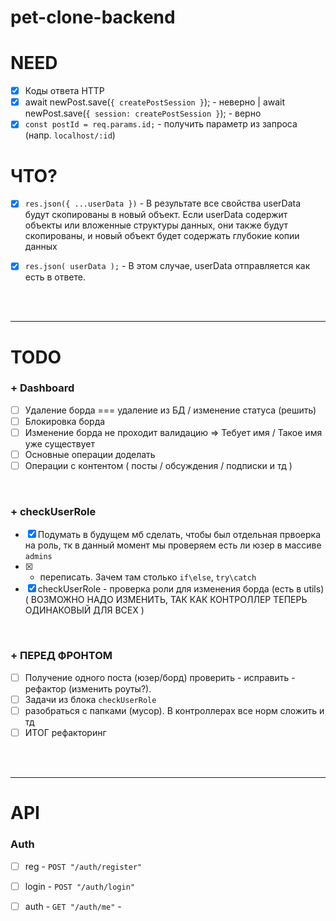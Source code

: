 # pet-clone-backend

# NEED

- [x] Коды ответа HTTP
- [x] await newPost.save(`{ createPostSession }`); - неверно | await newPost.save(`{ session: createPostSession }`); - верно
- [x] `const postId = req.params.id;` - получить параметр из запроса (напр. `localhost/:id`) 

# ЧТО?

- [x] `res.json({ ...userData })` - В результате все свойства userData будут скопированы в новый объект. Если userData содержит объекты или вложенные структуры данных, они также будут скопированы, и новый объект будет содержать глубокие копии данных

- [x]  `res.json( userData );` -  В этом случае, userData отправляется как есть в ответе.

<br>
<br>
<hr>

# TODO 

<h3>+ Dashboard </h3>

- [ ] Удаление борда === удаление из БД / изменение статуса (решить)
- [ ] Блокировка борда
- [ ] Изменение борда не проходит валидацию => Тебует имя / Такое имя уже существует
- [ ] Основные операции доделать
- [ ] Операции с контентом ( посты / обсуждения / подписки и тд )

<br>

<h3>+ checkUserRole </h3>

- [x] Подумать в будущем мб сделать, чтобы был отдельная првоерка на роль, тк в данный момент мы проверяем есть ли юзер в массиве `admins`
- [x] + переписать. Зачем там столько `if\else`, `try\catch` 
- [x] checkUserRole - проверка роли для изменения борда (есть в utils) ( ВОЗМОЖНО НАДО ИЗМЕНИТЬ, ТАК КАК КОНТРОЛЛЕР ТЕПЕРЬ ОДИНАКОВЫЙ ДЛЯ ВСЕХ )

<br>

<h3>+ ПЕРЕД ФРОНТОМ </h3>

- [ ] Получение одного поста (юзер/борд) проверить - исправить - рефактор (изменить роуты?).
- [ ] Задачи из блока `checkUserRole`
- [ ] разобраться с папками (мусор). В контроллерах все норм сложить и тд
- [ ] ИТОГ рефакторинг 

<br>
<br>
<hr>

# API

<h3>Auth</h3>

- [ ] reg - `POST "/auth/register"` 
- [ ] login - `POST "/auth/login"` 
- [ ] auth - `GET "/auth/me"` - 


